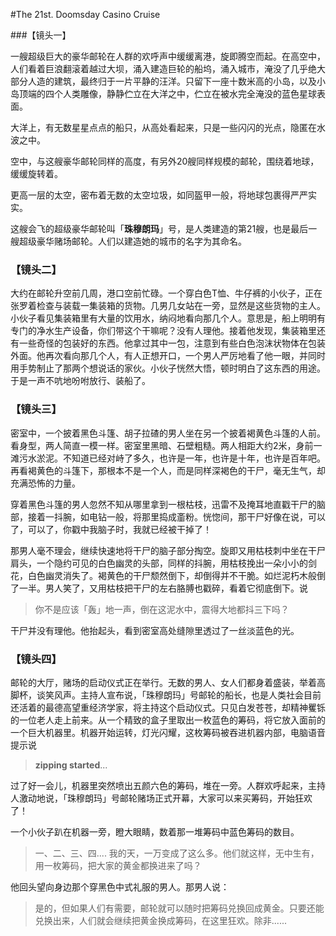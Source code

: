 #The 21st. Doomsday Casino Cruise

###【镜头一】

一艘超级巨大的豪华邮轮在人群的欢呼声中缓缓离港，旋即腾空而起。在高空中，人们看着巨浪翻滚着越过大坝，涌入建造巨轮的船坞，涌入城市，淹没了几乎绝大部分人造的建筑，最终归于一片平静的汪洋。只留下一座十数米高的小岛，以及小岛顶端的四个人类雕像，静静伫立在大洋之中，伫立在被水完全淹没的蓝色星球表面。

大洋上，有无数星星点点的船只，从高处看起来，只是一些闪闪的光点，隐匿在水波之中。

空中，与这艘豪华邮轮同样的高度，有另外20艘同样规模的邮轮，围绕着地球，缓缓旋转着。

更高一层的太空，密布着无数的太空垃圾，如同盔甲一般，将地球包裹得严严实实。

这艘会飞的超级豪华邮轮叫「**珠穆朗玛**」号，是人类建造的第21艘，也是最后一艘超级豪华赌场邮轮。人们以建造她的城市的名字为其命名。

### 【镜头二】

大约在邮轮升空前几周，港口空前忙碌。一个穿白色T恤、牛仔裤的小伙子，正在张罗着检查与装载一集装箱的货物。几男几女站在一旁，显然是这些货物的主人。小伙子看见集装箱里有大量的饮用水，纳闷地看向那几个人。意思是，船上明明有专门的净水生产设备，你们带这个干嘛呢？没有人理他。接着他发现，集装箱里还有一些奇怪的包装好的东西。他拿过其中一包，注意到有些白色泡沫状物体在包装外面。他再次看向那几个人，有人正想开口，一个男人严厉地看了他一眼，并同时用手势制止了那两个想说话的家伙。小伙子恍然大悟，顿时明白了这东西的用途。于是一声不吭地吩咐放行、装船了。

### 【镜头三】

密室中，一个披着黑色斗篷、胡子拉碴的男人坐在另一个披着褐黄色斗篷的人前。看身型，两人简直一模一样。密室里黑暗、石壁粗糙。两人相距大约2米，身前一滩污水淤泥。不知道已经对峙了多久，也许是一年，也许是十年，也许是百年吧。再看褐黄色的斗篷下，那根本不是一个人，而是同样深褐色的干尸，毫无生气，却充满恐怖的力量。

穿着黑色斗篷的男人忽然不知从哪里拿到一根枯枝，迅雷不及掩耳地直戳干尸的脑部，接着一抖腕，如电钻一般，将那里捣成齑粉。恍惚间，那干尸好像在说，可以了，可以了，你戳中我脑子时，我就已经被干掉了！

那男人毫不理会，继续快速地将干尸的脑子部分掏空。旋即又用枯枝刺中坐在干尸肩头，一个隐约可见的白色幽灵的头部，同样的抖腕，用枯枝挽出一朵小小的剑花，白色幽灵消失了。褐黄色的干尸颓然倒下，却倒得并不干脆。如烂泥朽木般倒了一半。男人笑了，又用枯枝把干尸的左右胳膊也戳碎，看着它彻底倒下。说

> 你不是应该「轰」地一声，倒在这泥水中，震得大地都抖三下吗？

干尸并没有理他。他抬起头，看到密室高处缝隙里透过了一丝淡蓝色的光。

### 【镜头四】

邮轮的大厅，赌场的启动仪式正在举行。无数的男人、女人们都身着盛装，举着高脚杯，谈笑风声。主持人宣布说，「珠穆朗玛」号邮轮的船长，也是人类社会目前还活着的最德高望重经济学家，将主持这个启动仪式。只见白发苍苍，却精神矍铄的一位老人走上前来。从一个精致的盒子里取出一枚蓝色的筹码，将它放入面前的一个巨大机器里。机器开始运转，灯光闪耀，这枚筹码被吞进机器内部，电脑语音提示说

>**zipping started**...

过了好一会儿，机器里突然喷出五颜六色的筹码，堆在一旁。人群欢呼起来，主持人激动地说，「珠穆朗玛」号邮轮赌场正式开幕，大家可以来买筹码，开始狂欢了！

一个小伙子趴在机器一旁，瞪大眼睛，数着那一堆筹码中蓝色筹码的数目。

> 一、二、三、四....
> 我的天，一万变成了这么多。他们就这样，无中生有，用一枚筹码，把大家的黄金都换进来了吗？

他回头望向身边那个穿黑色中式礼服的男人。那男人说：

> 是的，但如果人们有需要，邮轮就可以随时把筹码兑换回成黄金。只要还能兑换出来，人们就会继续把黄金换成筹码，在这里狂欢。除非......

